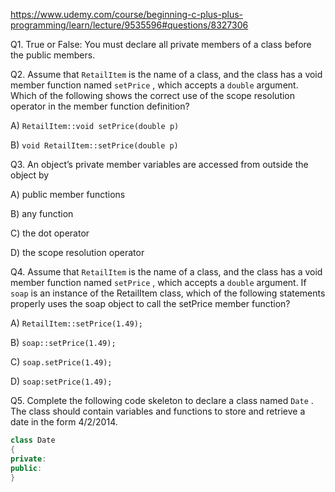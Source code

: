 https://www.udemy.com/course/beginning-c-plus-plus-programming/learn/lecture/9535596#questions/8327306


Q1. True or False: You must declare all private members of a class before the public members.

Q2. Assume that `RetailItem` is the name of a class, and the class has a void member function named `setPrice` , which accepts a `double` argument. Which of the following
shows the correct use of the scope resolution operator in the member function definition?

A) `RetailItem::void setPrice(double p)`

B) `void RetailItem::setPrice(double p)`

Q3. An object’s private member variables are accessed from outside the object by

A) public member functions

B) any function

C) the dot operator

D) the scope resolution operator

Q4.  Assume that `RetailItem` is the name of a class, and the class has a void member function named `setPrice` , which accepts a `double` argument. If `soap` is an
instance of the RetailItem class, which of the following statements properly uses the soap object to call the setPrice member function?

A) `RetailItem::setPrice(1.49);`

B) `soap::setPrice(1.49);`

C) `soap.setPrice(1.49);`

D) `soap:setPrice(1.49);`

Q5. Complete the following code skeleton to declare a class named `Date` . The class should contain variables and functions to store and retrieve a date in the form
4/2/2014.
``` cpp
class Date
{
private:
public:
}
```
